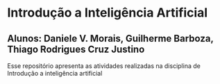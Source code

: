 # Introdução a Inteligência Artificial

## Alunos: Daniele V. Morais, Guilherme Barboza,  Thiago Rodrigues Cruz Justino

Esse repositório apresenta as atividades realizadas na disciplina de Introdução a inteligência artificial

